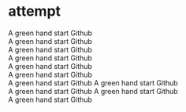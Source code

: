 # attempt
A green hand start Github                         
A green hand start Github               
A green hand start Github                      
A green hand start Github               
A green hand start Github                     
A green hand start Github                      
A green hand start Github
A green hand start Github                              
A green hand start Github
A green hand start Github              
A green hand start Github           
